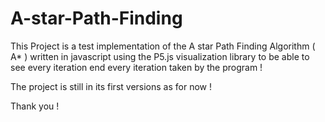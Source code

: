 # A-star-Path-Finding

This Project is a test implementation of the A star Path Finding Algorithm ( A* ) written in javascript using the P5.js visualization library to be able to see every iteration 
end every iteration taken by the program !

The project is still in its first versions as for now !


Thank you !
